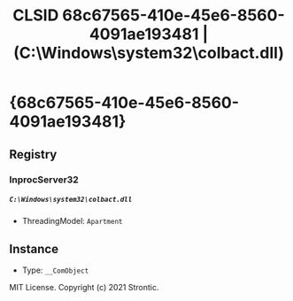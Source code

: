 ﻿---
title: "CLSID 68c67565-410e-45e6-8560-4091ae193481 | (C:\\Windows\\system32\\colbact.dll)"
excerpt: What is COM-Object CLSID 68c67565-410e-45e6-8560-4091ae193481?
---

# {68c67565-410e-45e6-8560-4091ae193481}


## Registry


### InprocServer32

##### `C:\Windows\system32\colbact.dll`
* ThreadingModel: `Apartment`

## Instance

* Type: `__ComObject`

MIT License. Copyright (c) 2021 Strontic.


